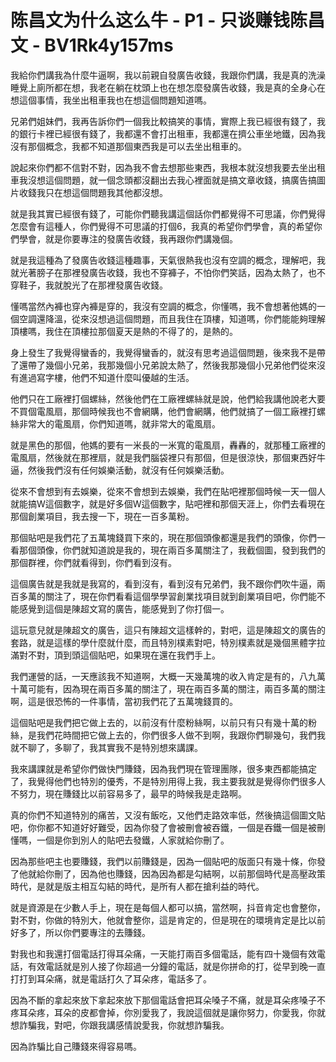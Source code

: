 # 陈昌文为什么这么牛 - P1 - 只谈赚钱陈昌文 - BV1Rk4y157ms

我給你們講我為什麼牛逼啊，我以前親自發廣告收錢，我跟你們講，我是真的洗澡睡覺上廁所都在想，我老在躺在枕頭上也在想怎麼發廣告收錢，我是真的全身心在想這個事情，我坐出租車我也在想這個問題知道嗎。

兄弟們姐妹們，我再告訴你們一個我比較搞笑的事情，實際上我已經很有錢了，我的銀行卡裡已經很有錢了，我都還不會打出租車，我都還在擠公車坐地鐵，因為我沒有那個概念，我都不知道那個東西我是可以去坐出租車的。

說起來你們都不信對不對，因為我不會去想那些東西，我根本就沒想我要去坐出租車我沒想這個問題，就一個念頭都沒翻出去我心裡面就是搞文章收錢，搞廣告搞圖片收錢我只在想這個問題我其他都沒想。

就是我其實已經很有錢了，可能你們聽我講這個話你們都覺得不可思議，你們覺得怎麼會有這種人，你們覺得不可思議的打個6，我真的希望你們學會，真的希望你們學會，就是你要專注的發廣告收錢，我再跟你們講幾個。

就是我這種為了發廣告收錢這種趣事，天氣很熱我也沒有空調的概念，理解吧，我就光著膀子在那裡發廣告收錢，我也不穿褲子，不怕你們笑話，因為太熱了，也不穿鞋子，我就脫光了在那裡發廣告收錢。

懂嗎當然內褲也穿內褲是穿的，我沒有空調的概念，你懂嗎，我不會想著他媽的一個空調還降溫，從來沒想過這個問題，而且我住在頂樓，知道嗎，你們能能夠理解頂樓嗎，我住在頂樓拉那個夏天是熱的不得了的，是熱的。

身上發生了我覺得蠻香的，我覺得蠻香的，就沒有思考過這個問題，後來我不是帶了還帶了幾個小兄弟，我那幾個小兄弟說太熱了，然後我那幾個小兄弟他們從來沒有進過寫字樓，他們不知道什麼叫優越的生活。

他們只在工廠裡打個螺絲，然後他們在工廠裡螺絲就是說，他們給我講他說老大要不買個電風扇，那個時候我也不會網購，他們會網購，他們就搞了一個工廠裡打螺絲非常大的電風扇，你們知道嗎，就非常大的電風扇。

就是黑色的那個，他媽的要有一米長的一米寬的電風扇，轟轟的，就那種工廠裡的電風扇，然後就在那裡扇，就是我們腦袋裡只有那個，但是很涼快，那個東西好牛逼，然後我們沒有任何娛樂活動，就沒有任何娛樂活動。

從來不會想到有去娛樂，從來不會想到去娛樂，我們在貼吧裡那個時候一天一個人就能搞W這個數字，就是好多個W這個數字，貼吧裡和那個天涯上，你們去看現在那個創業項目，我去搜一下，現在一百多萬粉。

那個貼吧是我們花了五萬塊錢買下來的，現在那個頭像都還是我們的頭像，你們一看那個頭像，你們就知道說是我的，現在兩百多萬關注了，我截個圖，發到我們的那個群裡，你們就看得到，你們看到沒有。

這個廣告就是我就是我寫的，看到沒有，看到沒有兄弟們，我不跟你們吹牛逼，兩百多萬的關注了，現在你們看看這個學學習創業找項目就到創業項目吧，你們能不能感覺到這個是陳超文寫的廣告，能感覺到了你打個一。

這玩意兒就是陳超文的廣告，這只有陳超文這樣幹的，對吧，這是陳超文的廣告的套路，就是這樣的學什麼就什麼，而且特別樸素對吧，特別樸素就是幾個黑體字拉滿對不對，頂到頭這個貼吧，如果現在還在我們手上。

我們運營的話，一天應該我不知道啊，大概一天幾萬塊的收入肯定是有的，八九萬十萬可能有，因為現在兩百多萬的關注了，現在兩百多萬的關注，兩百多萬的關注啊，這是很恐怖的一件事情，當初我們花了五萬塊錢買的。

這個貼吧是我們把它做上去的，以前沒有什麼粉絲啊，以前只有只有幾十萬的粉絲，是我們花時間把它做上去的，你們很多人做不到啊，我跟你們聊幾句，我們我就不聊了，多聊了，我其實我不是特別想來講課。

我來講課就是希望你們做快門賺錢，因為我們現在管理團隊，很多東西都能搞定了，我覺得他們也特別的優秀，不是特別用得上我，我主要我就是覺得你們很多人不努力，現在賺錢比以前容易多了，最早的時候我是走路啊。

真的你們不知道特別的痛苦，又沒有飯吃，又他們走路效率低，然後搞這個圖文貼吧，你你都不知道好好難受，因為你發了會被刪會被吞鐵，一個是吞鐵一個是被刪懂嗎，一個是你到別人的貼吧去發鐵，人家就給你刪了。

因為那些吧主也要賺錢，我們以前賺錢是，因為一個貼吧的版面只有幾十條，你發了他就給你刪了，因為他也賺錢，因為因為都是勾結啊，以前那個時代是高壓政策時代，是就是版主相互勾結的時代，是所有人都在搶利益的時代。

就是資源是在少數人手上，現在是每個人都可以搞，當然啊，抖音肯定也會整你，對不對，你做的特別大，他就會整你，這是肯定的，但是現在的環境肯定是比以前好多了，所以你們要專注的去賺錢。

對我也和我還打個電話打得耳朵痛，一天能打兩百多個電話，能有四十幾個有效電話，有效電話就是別人接了你超過一分鐘的電話，就是你拼命的打，從早到晚一直打打到耳朵痛，就是電話打久了耳朵疼，電話多了。

因為不斷的拿起來放下拿起來放下那個電話會把耳朵嗓子不痛，就是耳朵疼嗓子不疼耳朵疼，耳朵的皮都會掉，你別愛我了，我說這個就是讓你努力，你愛我，你就想詐騙我，對吧，你跟我講感情說愛我，你就想詐騙我。

因為詐騙比自己賺錢來得容易嗎。